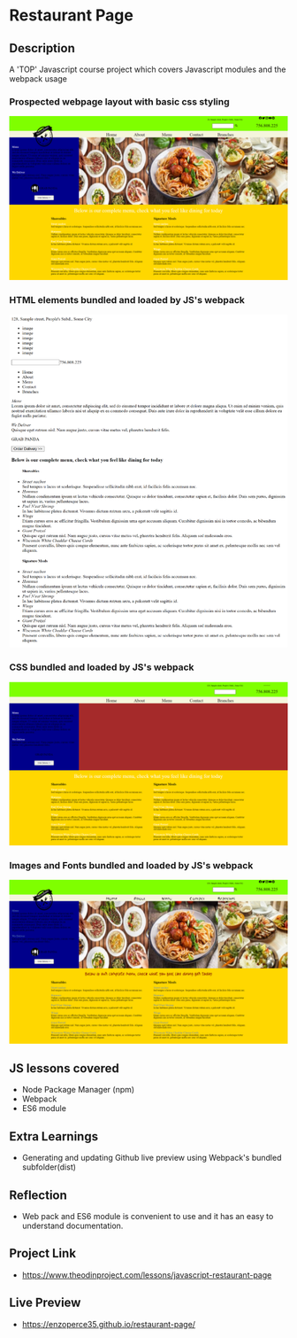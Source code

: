 # Restaurant Page

## Description
A 'TOP' Javascript course project which covers Javascript modules and the webpack usage

### Prospected webpage layout with basic css styling
![alt text](project_screenshots/restaurant_page_basic_css.png)

### HTML elements bundled and loaded by JS's webpack
![alt text](project_screenshots/webpack_bundled_html_loading.png)

### CSS bundled and loaded by JS's webpack
![alt text](project_screenshots/webpack_bundled_css_loading.png)

### Images and Fonts bundled and loaded by JS's webpack
![alt text](project_screenshots/webpack_fonts_and_images.png)

## JS lessons covered
- Node Package Manager (npm)
- Webpack
- ES6 module

## Extra Learnings
- Generating and updating Github live preview using Webpack's bundled subfolder(dist)

## Reflection
- Web pack and ES6 module is convenient to use and it has an easy to understand documentation.

## Project Link
- https://www.theodinproject.com/lessons/javascript-restaurant-page

## Live Preview
- https://enzoperce35.github.io/restaurant-page/
